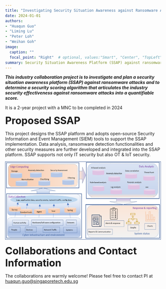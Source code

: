 ```yaml
---
title: "Investigating Security Situation Awareness against Ransomware Attacks"
date: 2024-01-01
authors:
- "Huaqun Guo"
- "Liming Lu"
- "Peter Loh"
- "Weihan Goh"
image: 
  caption: ""
  focal_point: "Right"  # optional, values:"Smart", "Center", "TopLeft", "Top", "TopRight", "Left", "Right", "BottomLeft", "Bottom", "BottomRight"
summary: Security Situation Awareness Platform (SSAP) against ransomware attacks and utilising security scoring algorithm that articulates the industry security effectiveness against ransomware attacks with a quantifiable score
---
```


***This industry collaboration project is to investigate and plan a security situation awareness platform (SSAP) against ransomware attacks and to determine a security scoring algorithm that articulates the industry security effectiveness against ransomware attacks into a quantifiable score.***

It is a 2-year project with a MNC to be completed in 2024

**<font size = 6>Proposed SSAP**</font>

This project designs the SSAP platform and adopts open-source Security Information and Event Management (SIEM) tools to support the SSAP implementation. Data analysis, ransomware detection functionalities and other security measures are further developed and integrated into the SSAP platform. SSAP supports not only IT security but also OT & IoT security. 

![Proposed SSAP](./proposed-ssap.png)

**<font size = 6>Collaborations and Contact Information**</font>

The collaborations are warmly welcome! Please feel free to contact PI at [huaqun.guo@singaporetech.edu.sg](mailto:huaqun.guo@singaporetech.edu.sg?subject=Collaboration%20Opportunity)

